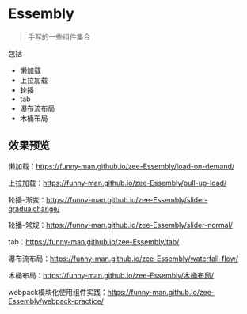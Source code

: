 # Essembly
>手写的一些组件集合

包括

- 懒加载
- 上拉加载
- 轮播
- tab
- 瀑布流布局
- 木桶布局

## 效果预览

懒加载：https://funny-man.github.io/zee-Essembly/load-on-demand/

上拉加载：https://funny-man.github.io/zee-Essembly/pull-up-load/

轮播-渐变：https://funny-man.github.io/zee-Essembly/slider-gradualchange/

轮播-常规：https://funny-man.github.io/zee-Essembly/slider-normal/

tab：https://funny-man.github.io/zee-Essembly/tab/

瀑布流布局：https://funny-man.github.io/zee-Essembly/waterfall-flow/

木桶布局：https://funny-man.github.io/zee-Essembly/木桶布局/

webpack模块化使用组件实践：https://funny-man.github.io/zee-Essembly/webpack-practice/
